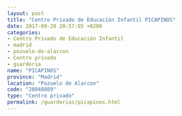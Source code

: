 ```yaml
---
layout: post
title: "Centro Privado de Educación Infantil PICAPINOS"
date: 2017-09-20 20:57:05 +0200
categories:
- Centro Privado de Educación Infantil
- madrid
- pozuelo-de-alarcon
- Centro privado
- guarderia
name: "PICAPINOS"
province: "Madrid"
location: "Pozuelo de Alarcon"
code: "28048889"
type: "Centro privado"
permalink: /guarderias/picapinos.html
---
```

